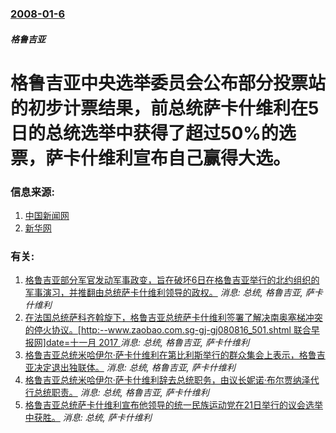 ### [2008-01-6](/news/2008/01/6/index.md)

##### 格鲁吉亚
# 格鲁吉亚中央选举委员会公布部分投票站的初步计票结果，前总统萨卡什维利在5日的总统选举中获得了超过50%的选票，萨卡什维利宣布自己赢得大选。




### 信息来源:

1. [中国新闻网](http://www.chinanews.com.cn/gj/ywdd/news/2008/01-07/1124925.shtml)
2. [新华网](http://news.xinhuanet.com/newscenter/2008-01/07/content_7375314.htm)

### 有关:

1. [格鲁吉亚部分军官发动军事政变，旨在破坏6日在格鲁吉亚举行的北约组织的军事演习，并推翻由总统萨卡什维利领导的政权。](/news/2009/05/5/格鲁吉亚部分军官发动军事政变-旨在破坏6日在格鲁吉亚举行的北约组织的军事演习-并推翻由总统萨卡什维利领导的政权.md) _消息: 总统, 格鲁吉亚, 萨卡什维利_
2. [ 在法国总统萨科齐斡旋下，格鲁吉亚总统萨卡什维利签署了解决南奥塞梯冲突的停火协议。[http:--www.zaobao.com.sg-gj-gj080816_501.shtml 联合早报网]date=十一月 2017 ](/news/2008/08/15/在法国总统萨科齐斡旋下-格鲁吉亚总统萨卡什维利签署了解决南奥塞梯冲突的停火协议-http-wwwzaobao.md) _消息: 总统, 格鲁吉亚, 萨卡什维利_
3. [ 格鲁吉亚总统米哈伊尔·萨卡什维利在第比利斯举行的群众集会上表示，格鲁吉亚决定退出独联体。](/news/2008/08/12/格鲁吉亚总统米哈伊尔-萨卡什维利在第比利斯举行的群众集会上表示-格鲁吉亚决定退出独联体.md) _消息: 总统, 格鲁吉亚, 萨卡什维利_
4. [格鲁吉亚总统米哈伊尔·萨卡什维利辞去总统职务，由议长妮诺·布尔贾纳泽代行总统职责。](/news/2007/11/25/格鲁吉亚总统米哈伊尔-萨卡什维利辞去总统职务-由议长妮诺-布尔贾纳泽代行总统职责.md) _消息: 总统, 格鲁吉亚, 萨卡什维利_
5. [格鲁吉亚总统萨卡什维利宣布他领导的统一民族运动党在21日举行的议会选举中获胜。](/news/2008/05/22/格鲁吉亚总统萨卡什维利宣布他领导的统一民族运动党在21日举行的议会选举中获胜.md) _消息: 总统, 萨卡什维利_
